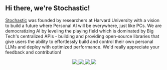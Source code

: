 ## Hi there, we're Stochastic!

[Stochastic](https://stochastic.ai/) was founded by researchers at Harvard University with a vision to build a future where Personal AI will be everywhere, just like PCs. We are democratizing AI by leveling the playing field which is dominated by Big Tech's centralized APIs - building and providing open-source libraries that give users the ability to effortlessly build and control their own personal LLMs and deploy with optimized performance. We'd really appreciate your feedback and contribution!

<p align="center">
<a href="https://stochastic.ai/">
<img src="https://img.shields.io/badge/Web-681DFF?style=for-the-badge&logo=web&logoColor=white" />
</a>
<a href="https://www.linkedin.com/company/stochasticai">
<img src="https://img.shields.io/badge/LinkedIn-0077B5?style=for-the-badge&logo=linkedin&logoColor=white" />
</a>
<a href="https://twitter.com/stochasticai">
<img src="https://img.shields.io/badge/Twitter-2F9EFD?style=for-the-badge&logo=twitter&logoColor=blue"/>
</a>
<a href="https://discord.gg/TgHXuSJEk6">
<img src="https://img.shields.io/badge/chat-FFFFFF?style=for-the-badge&logo=discord"/>
</a>
</p>
